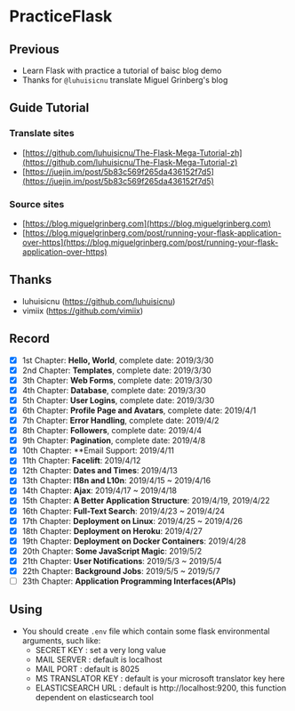 # PracticeFlask

## Previous
- Learn Flask with practice a tutorial of baisc blog demo
- Thanks for `@luhuisicnu` translate Miguel Grinberg's blog

## Guide Tutorial
### Translate sites
- [https://github.com/luhuisicnu/The-Flask-Mega-Tutorial-zh](https://github.com/luhuisicnu/The-Flask-Mega-Tutorial-z)
- [https://juejin.im/post/5b83c569f265da436152f7d5](https://juejin.im/post/5b83c569f265da436152f7d5)

### Source sites
- [https://blog.miguelgrinberg.com](https://blog.miguelgrinberg.com)
- [https://blog.miguelgrinberg.com/post/running-your-flask-application-over-https](https://blog.miguelgrinberg.com/post/running-your-flask-application-over-https)

## Thanks
- luhuisicnu (https://github.com/luhuisicnu)
- vimiix (https://github.com/vimiix)

## Record

- [x] 1st Chapter: **Hello, World**, complete date: 2019/3/30
- [x] 2nd Chapter: **Templates**, complete date: 2019/3/30
- [x] 3th Chapter: **Web Forms**, complete date: 2019/3/30
- [x] 4th Chapter: **Database**, complete date: 2019/3/30
- [x] 5th Chapter: **User Logins**, complete date: 2019/3/30
- [x] 6th Chapter: **Profile Page and Avatars**, complete date: 2019/4/1
- [x] 7th Chapter: **Error Handling**, complete date: 2019/4/2
- [x] 8th Chapter: **Followers**, complete date: 2019/4/4
- [x] 9th Chapter: **Pagination**, complete date: 2019/4/8
- [x] 10th Chapter: **Email Support: 2019/4/11
- [x] 11th Chapter: **Facelift**: 2019/4/12
- [x] 12th Chapter: **Dates and Times**: 2019/4/13
- [x] 13th Chapter: **l18n and L10n**: 2019/4/15 ~ 2019/4/16
- [x] 14th Chapter: **Ajax**: 2019/4/17 ~ 2019/4/18
- [x] 15th Chapter: **A Better Application Structure**: 2019/4/19, 2019/4/22
- [x] 16th Chapter: **Full-Text Search**: 2019/4/23 ~ 2019/4/24
- [x] 17th Chapter: **Deployment on Linux**: 2019/4/25 ~ 2019/4/26
- [x] 18th Chapter: **Deployment on Heroku**: 2019/4/27
- [x] 19th Chapter: **Deployment on Docker Containers**: 2019/4/28
- [x] 20th Chapter: **Some JavaScript Magic**: 2019/5/2
- [x] 21th Chapter: **User Notifications**: 2019/5/3 ~ 2019/5/4
- [x] 22th Chapter: **Background Jobs**: 2019/5/5 ~ 2019/5/7
- [ ] 23th Chapter: **Application Programming Interfaces(APIs)**

## Using
- You should create `.env` file which contain some flask environmental arguments, such like:
    - SECRET KEY : set a very long value
    - MAIL SERVER : default is localhost
    - MAIL PORT : default is 8025
    - MS TRANSLATOR KEY : default is your microsoft translator key here
    - ELASTICSEARCH URL : default is http://localhost:9200, this function dependent on elasticsearch tool
